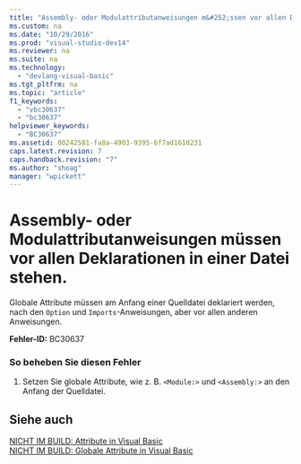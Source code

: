 ```yaml
---
title: "Assembly- oder Modulattributanweisungen m&#252;ssen vor allen Deklarationen in einer Datei stehen."
ms.custom: na
ms.date: "10/29/2016"
ms.prod: "visual-studio-dev14"
ms.reviewer: na
ms.suite: na
ms.technology: 
  - "devlang-visual-basic"
ms.tgt_pltfrm: na
ms.topic: "article"
f1_keywords: 
  - "vbc30637"
  - "bc30637"
helpviewer_keywords: 
  - "BC30637"
ms.assetid: 80242581-fa8a-4903-9395-6f7ad1610231
caps.latest.revision: 7
caps.handback.revision: "7"
ms.author: "shoag"
manager: "wpickett"
---
```

# Assembly- oder Modulattributanweisungen m&#252;ssen vor allen Deklarationen in einer Datei stehen.
Globale Attribute müssen am Anfang einer Quelldatei deklariert werden, nach den `Option` und `Imports`\-Anweisungen, aber vor allen anderen Anweisungen.  
  
 **Fehler\-ID:** BC30637  
  
### So beheben Sie diesen Fehler  
  
1.  Setzen Sie globale Attribute, wie z. B. `<Module:>` und `<Assembly:>` an den Anfang der Quelldatei.  
  
## Siehe auch  
 [NICHT IM BUILD: Attribute in Visual Basic](assetId:///620bfc0e-4582-4c8b-8432-ebc5c3dccc22)   
 [NICHT IM BUILD: Globale Attribute in Visual Basic](assetId:///253a32d8-1531-4504-b687-088554ab71d2)